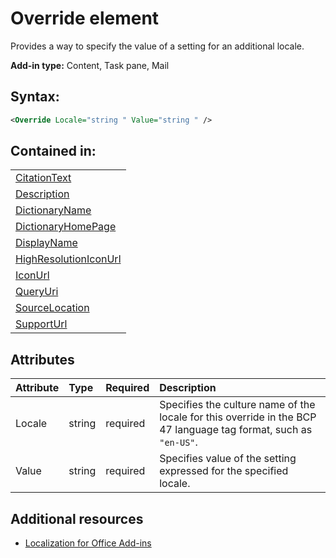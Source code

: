 
# Override element
Provides a way to specify the value of a setting for an additional locale.

 **Add-in type:** Content, Task pane, Mail


## Syntax:


```XML
<Override Locale="string " Value="string " />
```


## Contained in:


||
|:-----|
|[CitationText](/reference/manifest/citationtext.md)|
|[Description](/reference/manifest/description.md)|
|[DictionaryName](/reference/manifest/dictionaryname.md)|
|[DictionaryHomePage](/reference/manifest/dictionaryhomepage.md)|
|[DisplayName](/reference/manifest/displayname.md)|
|[HighResolutionIconUrl](/reference/manifest/highresolutioniconurl.md)|
|[IconUrl](/reference/manifest/iconurl.md)|
|[QueryUri](/reference/manifest/queryuri.md)|
|[SourceLocation](/reference/manifest/sourcelocation.md)|
|[SupportUrl](/reference/manifest/supporturl.md)|

## Attributes



|**Attribute**|**Type**|**Required**|**Description**|
|:-----|:-----|:-----|:-----|
|Locale|string|required|Specifies the culture name of the locale for this override in the BCP 47 language tag format, such as  `"en-US"`.|
|Value|string|required|Specifies value of the setting expressed for the specified locale.|

## Additional resources



- [Localization for Office Add-ins](../../docs/develop/localization.md#off15wecon_LocalesManifest)
    
